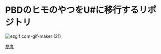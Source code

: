 # PBDのヒモのやつをU#に移行するリポジトリ

![ezgif com-gif-maker (21)](https://user-images.githubusercontent.com/15060080/188603915-5e2921f3-e4f2-4d67-b29d-00119c906e6b.gif)



[参考](https://zenn.dev/r_ngtm/articles/position-based-dynamics-string)